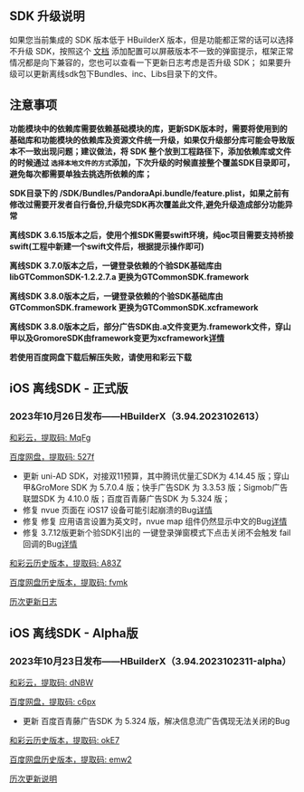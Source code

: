 ## SDK 升级说明
如果您当前集成的 SDK 版本低于 HBuilderX 版本，但是功能都正常的话可以选择不升级 SDK，按照这个 [文档](https://ask.dcloud.net.cn/article/35627) 添加配置可以屏蔽版本不一致的弹窗提示，框架正常情况都是向下兼容的，您也可以查看一下更新日志考虑是否升级 SDK； 如果要升级可以更新离线sdk包下Bundles、inc、Libs目录下的文件。

## 注意事项
**功能模块中的依赖库需要依赖基础模块的库，更新SDK版本时，需要将使用到的基础库和功能模块的依赖库及资源文件统一升级，如果仅升级部分库可能会导致版本不一致出现问题；建议做法，将 SDK 整个放到工程路径下，添加依赖库或文件的时候通过 `选择本地文件的方式`添加，下次升级的时候直接整个覆盖SDK目录即可，避免每次都需要单独去挑选所依赖的库；**

**SDK目录下的 /SDK/Bundles/PandoraApi.bundle/feature.plist，如果之前有修改过需要开发者自行备份,升级完SDK再次覆盖此文件,避免升级造成部分功能异常**

**离线SDK 3.6.15版本之后，使用个推SDK需要swift环境，纯oc项目需要支持桥接swift(工程中新建一个swift文件后，根据提示操作即可)**

**离线SDK 3.7.0版本之后，一键登录依赖的个验SDK基础库由libGTCommonSDK-1.2.2.7.a 更换为GTCommonSDK.framework**

**离线SDK 3.8.0版本之后，一键登录依赖的个验SDK基础库由GTCommonSDK.framework 更换为GTCommonSDK.xcframework**

**离线SDK 3.8.0版本之后，部分广告SDK由.a文件变更为.framework文件，穿山甲以及GromoreSDK由framework变更为xcframework[详情](https://nativesupport.dcloud.net.cn/AppDocs/usemodule/iOSModuleConfig/uniad.html)**

**若使用百度网盘下载后解压失败，请使用和彩云下载**


## iOS 离线SDK - 正式版

### 2023年10月26日发布——HBuilderX（3.94.2023102613） 

[和彩云，提取码: MqFg](https://caiyun.139.com/m/i?115CoB6GqVset) 

[百度网盘，提取码: 527f](https://pan.baidu.com/s/1eEejqvhPiABTl5HDWUK88Q?pwd=527f)

+ 更新 uni-AD SDK，对接双11预算，其中腾讯优量汇SDK为 4.14.45 版；穿山甲&GroMore SDK 为 5.7.0.4 版；快手广告SDK 为 3.3.53 版；Sigmob广告联盟SDK 为 4.10.0 版；百度百青藤广告SDK 为 5.324 版；
+ 修复 nvue 页面在 iOS17 设备可能引起崩溃的Bug[详情](https://ask.dcloud.net.cn/question/179220)
+ 修复 修复 应用语言设置为英文时，nvue map 组件仍然显示中文的Bug[详情](https://ask.dcloud.net.cn/question/178833)
+ 修复 3.7.12版更新个验SDK引出的 一键登录弹窗模式下点击关闭不会触发 fail 回调的Bug[详情](https://ask.dcloud.net.cn/question/177253)


[和彩云历史版本，提取码: A83Z](https://caiyun.139.com/m/i?115CeVdl7Xt58) 

[百度网盘历史版本，提取码: fvmk](https://pan.baidu.com/s/1YGUZw1xE0xccOpATenrOlA?pwd=fvmk)

[历次更新日志](AppDocs/download/update_history_iOS_release.md)


## iOS 离线SDK - Alpha版

### 2023年10月23日发布——HBuilderX（3.94.2023102311-alpha）

[和彩云，提取码: dNBW](https://caiyun.139.com/m/i?115CeVuOVutnx)

[百度网盘，提取码: c6px](https://pan.baidu.com/s/1I5HntRjtOGU5d5OesLUrpw?pwd=c6px)

+ 更新 百度百青藤广告SDK 为 5.324 版，解决信息流广告偶现无法关闭的Bug

[和彩云历史版本，提取码: okE7](https://caiyun.139.com/m/i?115CeVuVXulxL) 

[百度网盘历史版本，提取码: emw2](https://pan.baidu.com/s/1egaoNRy0RJsqlwbYGPsmUA?pwd=emw2)

[历次更新说明](AppDocs/download/update_history_iOS_alpha.md)
